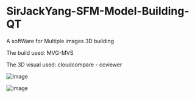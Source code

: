 # SirJackYang-SFM-Model-Building-QT

A softWare for Multiple images 3D building

The build used: MVG-MVS

The 3D visual used: cloudcompare - ccviewer


![image](https://user-images.githubusercontent.com/50733666/164720037-383a8c95-6bc5-439e-8b64-cb023a13f549.png)

![image](https://user-images.githubusercontent.com/50733666/164721131-ff2dd708-1e35-440a-a9e7-b254f68149a5.png)


